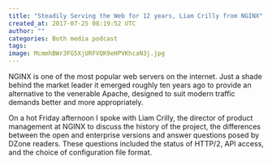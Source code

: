 ```yaml
---
title: "Steadily Serving the Web for 12 years, Liam Crilly from NGINX"
created_at: 2017-07-25 08:19:52 UTC
author: ""
categories: Both media podcast
tags: 
image: McmmhBWr3FG5XjURFVQK9eHPVKhcaN3j.jpg
---
```

NGINX is one of the most popular web servers on the internet. Just a shade behind the market leader it emerged roughly ten years ago to provide an alternative to the venerable Apache, designed to suit modern traffic demands better and more appropriately.

On a hot Friday afternoon I spoke with Liam Crilly, the director of product management at NGINX to discuss the history of the project, the differences between the open and enterprise versions and answer questions posed by DZone readers. These questions included the status of HTTP/2, API access, and the choice of configuration file format.
